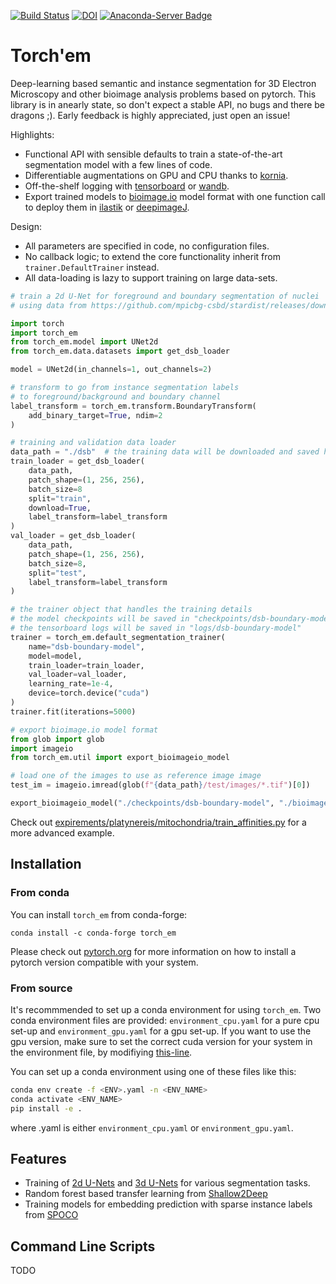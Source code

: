 [![Build Status](https://github.com/constantinpape/torch-em/workflows/test/badge.svg)](https://github.com/constantinpape/torch-em/actions)
[![DOI](https://zenodo.org/badge/DOI/10.5281/zenodo.5108853.svg)](https://doi.org/10.5281/zenodo.5108853)
[![Anaconda-Server Badge](https://anaconda.org/conda-forge/torch_em/badges/version.svg)](https://anaconda.org/conda-forge/torch_em)

# Torch'em

Deep-learning based semantic and instance segmentation for 3D Electron Microscopy and other bioimage analysis problems based on pytorch.
This library is in anearly state, so don't expect a stable API, no bugs and there be dragons ;). Early feedback is highly appreciated, just open an issue!

Highlights:
- Functional API with sensible defaults to train a state-of-the-art segmentation model with a few lines of code.
- Differentiable augmentations on GPU and CPU thanks to [kornia](https://github.com/kornia/kornia).
- Off-the-shelf logging with [tensorboard](https://www.tensorflow.org/tensorboard) or [wandb](https://wandb.ai/site).
- Export trained models to [bioimage.io](https://bioimage.io/#/) model format with one function call to deploy them in [ilastik](https://www.ilastik.org/documentation/nn/nn) or [deepimageJ](https://deepimagej.github.io/deepimagej/).

Design:
- All parameters are specified in code, no configuration files.
- No callback logic; to extend the core functionality inherit from `trainer.DefaultTrainer` instead.
- All data-loading is lazy to support training on large data-sets.

```python
# train a 2d U-Net for foreground and boundary segmentation of nuclei
# using data from https://github.com/mpicbg-csbd/stardist/releases/download/0.1.0/dsb2018.zip

import torch
import torch_em
from torch_em.model import UNet2d
from torch_em.data.datasets import get_dsb_loader

model = UNet2d(in_channels=1, out_channels=2)

# transform to go from instance segmentation labels
# to foreground/background and boundary channel
label_transform = torch_em.transform.BoundaryTransform(
    add_binary_target=True, ndim=2
)

# training and validation data loader
data_path = "./dsb"  # the training data will be downloaded and saved here
train_loader = get_dsb_loader(
    data_path, 
    patch_shape=(1, 256, 256),
    batch_size=8
    split="train",
    download=True,
    label_transform=label_transform
)
val_loader = get_dsb_loader(
    data_path, 
    patch_shape=(1, 256, 256),
    batch_size=8,
    split="test",
    label_transform=label_transform
)

# the trainer object that handles the training details
# the model checkpoints will be saved in "checkpoints/dsb-boundary-model"
# the tensorboard logs will be saved in "logs/dsb-boundary-model"
trainer = torch_em.default_segmentation_trainer(
    name="dsb-boundary-model",
    model=model,
    train_loader=train_loader,
    val_loader=val_loader,
    learning_rate=1e-4,
    device=torch.device("cuda")
)
trainer.fit(iterations=5000)

# export bioimage.io model format
from glob import glob
import imageio
from torch_em.util import export_bioimageio_model

# load one of the images to use as reference image image
test_im = imageio.imread(glob(f"{data_path}/test/images/*.tif")[0])

export_bioimageio_model("./checkpoints/dsb-boundary-model", "./bioimageio-model", test_im)
```

Check out [expirements/platynereis/mitochondria/train_affinities.py](https://github.com/constantinpape/torch-em/blob/main/experiments/platynereis/mitochondria/train_affinities.py) for a more advanced example.


## Installation

### From conda

You can install `torch_em` from conda-forge:
```
conda install -c conda-forge torch_em
```
Please check out [pytorch.org](https://pytorch.org/) for more information on how to install a pytorch version compatible with your system.

### From source

It's recommmended to set up a conda environment for using `torch_em`.
Two conda environment files are provided: `environment_cpu.yaml` for a pure cpu set-up and `environment_gpu.yaml` for a gpu set-up.
If you want to use the gpu version, make sure to set the correct cuda version for your system in the environment file, by modifiying [this-line](https://github.com/constantinpape/torch-em/blob/main/environment_gpu.yaml#L9).

You can set up a conda environment using one of these files like this:
```sh
conda env create -f <ENV>.yaml -n <ENV_NAME>
conda activate <ENV_NAME>
pip install -e .
```
where <ENV>.yaml is either `environment_cpu.yaml` or `environment_gpu.yaml`.


## Features

- Training of [2d U-Nets](https://doi.org/10.1007/978-3-319-24574-4_28) and [3d U-Nets](https://doi.org/10.1007/978-3-319-46723-8_49) for various segmentation tasks.
- Random forest based transfer learning from [Shallow2Deep](https://doi.org/10.1101/2021.11.09.467925 )
- Training models for embedding prediction with sparse instance labels from [SPOCO](https://arxiv.org/abs/2103.14572)


## Command Line Scripts

TODO
